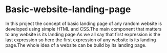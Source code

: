# Basic-website-landing-page
In this project the concept of basic landing page of any random website is developed using simple HTML and CSS.The main component that matters to any website is its landing page.As we all say that first expression is the last expression so here the first expression of any website is its landing page.The whole idea of a website can be build by its landing page.
